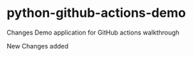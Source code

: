 # python-github-actions-demo
Changes
Demo application for GitHub actions walkthrough

New Changes added
